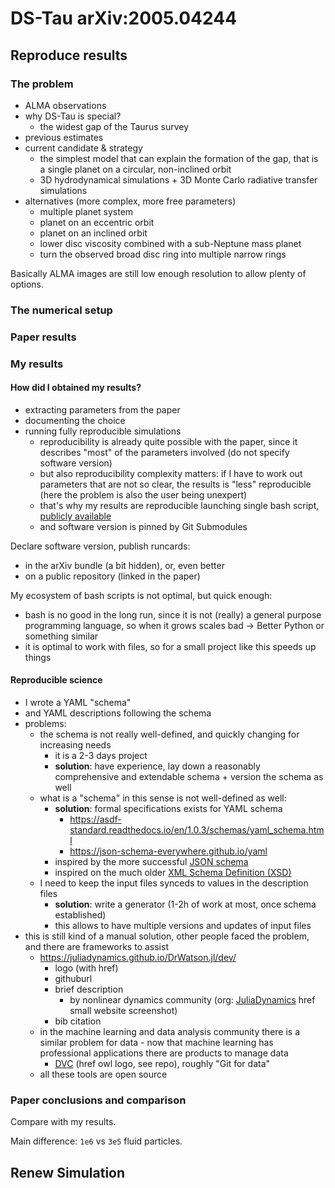 # DS-Tau arXiv:2005.04244

## Reproduce results

### The problem

- ALMA observations
- why DS-Tau is special?
  - the widest gap of the Taurus survey
- previous estimates
- current candidate & strategy
  - the simplest model that can explain the formation of the gap, that is a
    single planet on a circular, non-inclined orbit
  - 3D hydrodynamical simulations + 3D Monte Carlo radiative transfer
    simulations
- alternatives (more complex, more free parameters)
  - multiple planet system
  - planet on an eccentric orbit
  - planet on an inclined orbit
  - lower disc viscosity combined with a sub-Neptune mass planet
  - turn the observed broad disc ring into multiple narrow rings

Basically ALMA images are still low enough resolution to allow plenty of
options.

### The numerical setup

### Paper results

### My results

#### How did I obtained my results?

- extracting parameters from the paper
- documenting the choice
- running fully reproducible simulations
  - reproducibility is already quite possible with the paper, since it describes
    "most" of the parameters involved (do not specify software version)
  - but also reproducibility complexity matters: if I have to work out
    parameters that are not so clear, the results is "less" reproducible (here
    the problem is also the user being unexpert)
  - that's why my results are reproducible launching single bash script,
    [publicly
    available](https://github.com/AleCandido/fluiddynamics_exam/blob/main/ds-tau/full.bash)
  - and software version is pinned by Git Submodules

Declare software version, publish runcards:

- in the arXiv bundle (a bit hidden), or, even better
- on a public repository (linked in the paper)

My ecosystem of bash scripts is not optimal, but quick enough:

- bash is no good in the long run, since it is not (really) a general purpose
  programming language, so when it grows scales bad -> Better Python or
  something similar
- it is optimal to work with files, so for a small project like this speeds up
  things

#### Reproducible science

- I wrote a YAML "schema"
- and YAML descriptions following the schema
- problems:
  - the schema is not really well-defined, and quickly changing for increasing
    needs
    - it is a 2-3 days project
    - **solution**: have experience, lay down a reasonably comprehensive and
      extendable schema + version the schema as well
  - what is a "schema" in this sense is not well-defined as well:
    - **solution**: formal specifications exists for YAML schema
      - https://asdf-standard.readthedocs.io/en/1.0.3/schemas/yaml_schema.html
      - https://json-schema-everywhere.github.io/yaml
    - inspired by the more successful [JSON schema](https://json-schema.org/)
    - inspired on the much older [XML Schema Definition
      (XSD)](<https://en.wikipedia.org/wiki/XML_Schema_(W3C)>)
  - I need to keep the input files synceds to values in the description files
    - **solution**: write a generator (1-2h of work at most, once schema
      established)
    - this allows to have multiple versions and updates of input files
- this is still kind of a manual solution, other people faced the problem, and
  there are frameworks to assist
  - https://juliadynamics.github.io/DrWatson.jl/dev/
    - logo (with href)
    - githuburl
    - brief description
      - by nonlinear dynamics community (org:
        [JuliaDynamics](https://juliadynamics.github.io/JuliaDynamics/) href
        small website screenshot)
    - bib citation
  - in the machine learning and data analysis community there is a similar
    problem for data - now that machine learning has professional applications
    there are products to manage data
    - [DVC](https://dvc.org/) (href owl logo, see repo), roughly "Git for data"
  - all these tools are open source

### Paper conclusions and comparison

Compare with my results.

Main difference: `1e6` vs `3e5` fluid particles.

## Renew Simulation
